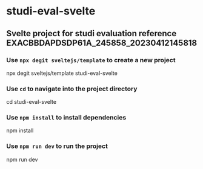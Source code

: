 # studi-eval-svelte
## Svelte project for studi evaluation reference EXACBBDAPDSDP61A_245858_20230412145818
### Use `npx degit sveltejs/template` to create a new project
npx degit sveltejs/template studi-eval-svelte
### Use `cd` to navigate into the project directory
cd studi-eval-svelte
### Use `npm install` to install dependencies
npm install
### Use `npm run dev` to run the project
npm run dev
